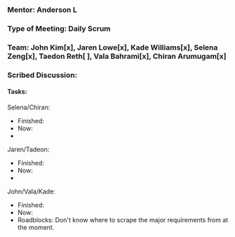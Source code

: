 ### Mentor: Anderson L
### Type of Meeting: Daily Scrum
### Team: John Kim[x], Jaren Lowe[x], Kade Williams[x], Selena Zeng[x], Taedon Reth[ ], Vala Bahrami[x], Chiran Arumugam[x]

### Scribed Discussion:


#### Tasks:

Selena/Chiran:
- Finished: 
- Now:
- 

Jaren/Tadeon:
- Finished: 
- Now:
- 

John/Vala/Kade:
- Finished:
- Now: 
- Roadblocks: Don't know where to scrape the major requirements from at the moment.
